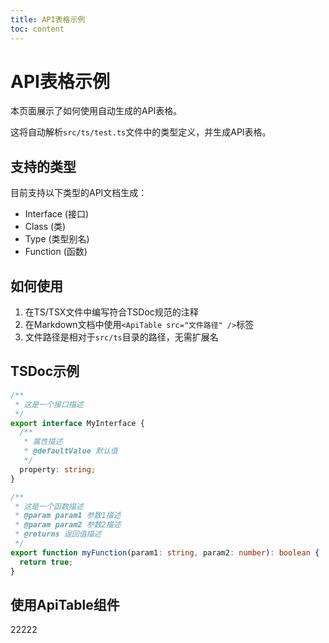 ```yaml
---
title: API表格示例
toc: content
---
```


# API表格示例

本页面展示了如何使用自动生成的API表格。

这将自动解析`src/ts/test.ts`文件中的类型定义，并生成API表格。

## 支持的类型

目前支持以下类型的API文档生成：

- Interface (接口)
- Class (类)
- Type (类型别名)
- Function (函数)

## 如何使用

1. 在TS/TSX文件中编写符合TSDoc规范的注释
2. 在Markdown文档中使用`<ApiTable src="文件路径" />`标签
3. 文件路径是相对于`src/ts`目录的路径，无需扩展名

## TSDoc示例

```ts
/**
 * 这是一个接口描述
 */
export interface MyInterface {
  /**
   * 属性描述
   * @defaultValue 默认值
   */
  property: string;
}

/**
 * 这是一个函数描述
 * @param param1 参数1描述
 * @param param2 参数2描述
 * @returns 返回值描述
 */
export function myFunction(param1: string, param2: number): boolean {
  return true;
}
``` 

## 使用ApiTable组件

<ApiTable id="MuggleInterface"></ApiTable>

<ApiTable id="MyClass"></ApiTable>

<ApiTable id="MyType"></ApiTable>

<ApiTable id="add"></ApiTable>

22222

